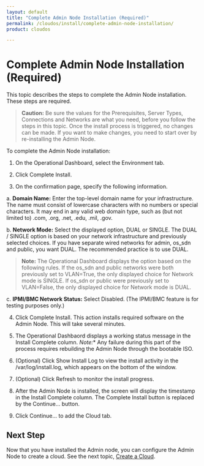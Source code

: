 ```yaml
---
layout: default
title: "Complete Admin Node Installation (Required)"
permalink: /cloudos/install/complete-admin-node-installation/
product: cloudos

---
```


# Complete Admin Node Installation (Required)

This topic describes the steps to complete the Admin Node installation. These steps are required. 

> **Caution:** Be sure the values for the Prerequisites, Server Types, Connections and Networks
are what you need, before you follow the steps in this topic. Once the install process is triggered, no
changes can be made. If you want to make changes, you need to start over by re-installing the
Admin Node.  

To complete the Admin Node installation:

1. On the Operational Dashboard, select the Environment tab.

2. Click Complete Install.

3. On the confirmation page, specify the following information.

 a. **Domain Name:** Enter the top-level domain name for your infrastructure. The name must
consist of lowercase characters with no numbers or special characters. It may end in any valid web domain type, such as (but not limited to) 
.com, .org, .net, .edu, .mil, .gov.

 b. **Network Mode:** Select the displayed option, DUAL or SINGLE. The DUAL / SINGLE option is based on your network infrastructure and previously selected choices. If you have
separate wired networks for admin, os_sdn and public, you want DUAL. The recommended practice is to use DUAL.

> **Note:** The Operational Dashboard displays the option based on the following rules. If the os_sdn and public networks were both previously set to VLAN=True, the only displayed choice for Network mode is SINGLE. If os_sdn or public were previously set to VLAN=False, the only displayed choice for Network mode is DUAL.
  
 c. **IPMI/BMC Network Status:** Select Disabled. (The IPMI/BMC feature is for testing purposes only.)

4. Click Complete Install. This action installs required software on the Admin Node. This will take several minutes.

5. The Operational Dashbaord displays a working status message in the Install Complete column. *Note:** Any failure during this part of the process requires rebuilding the Admin Node through the bootable ISO. 

6. (Optional) Click Show Install Log to view the install activity in the /var/log/install.log, which appears on the bottom of the window.

7. (Optional) Click Refresh to monitor the install progress.

8. After the Admin Node is installed, the screen will display the timestamp in the Install Complete column. The Complete Install button is replaced by the Continue... button.

9. Click Continue... to add the Cloud tab.

## Next Step

Now that you have installed the Admin node, you can configure the Admin Node to create a cloud. See the next topic, [Create a Cloud](/cloudos/install/create-cloud/).

